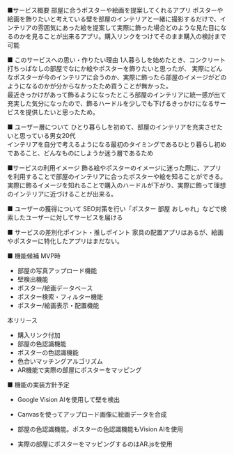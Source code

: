 ■サービス概要
部屋に合うポスターや絵画を提案してくれるアプリ
ポスターや絵画を飾りたいと考えている壁を部屋のインテリアと一緒に撮影するだけで、インテリアの雰囲気にあった絵を提案して実際に飾った場合どのような見た目になるのかを見ることが出来るアプリ。購入リンクをつけてそのまま購入の検討まで可能

■ このサービスへの思い・作りたい理由
1人暮らしを始めたとき、コンクリート打ちっぱなしの部屋でなにか絵やポスターを飾りたいと思ったが、  実際にどんなポスターが今のインテリアに合うのか、実際に飾ったら部屋のイメージがどのようになるのかが分からなかったため買うことが無かった。  
最近きっかけがあって飾るようになったところ部屋のインテリアに統一感が出て充実した気分になったので、飾るハードルを少しでも下げるきっかけになるサービスを提供したいと思ったため。

■ ユーザー層について
ひとり暮らしを初めて、部屋のインテリアを充実させたいと思っている男女20代  
インテリアを自分で考えるようになる最初のタイミングであるひとり暮らし初めであること、どんなものにしようか迷う層であるため

■サービスの利用イメージ
飾る絵やポスターのイメージに迷った際に、アプリを利用することで部屋のインテリアに合ったポスターや絵を知ることができる。  
実際に飾るイメージを知れることで購入のハードルが下がり、実際に飾って理想のインテリアに近づけることが出来る。

■ ユーザーの獲得について
SEO対策を行い「ポスター 部屋 おしゃれ」などで検索したユーザーに対してサービスを届ける

■ サービスの差別化ポイント・推しポイント
家具の配置アプリはあるが、絵画やポスターに特化したアプリはまだない。  

■ 機能候補
MVP時
- 部屋の写真アップロード機能
- 壁検出機能
- ポスター/絵画データベース
- ポスター検索・フィルター機能
- ポスター/絵画表示・配置機能

本リリース
- 購入リンク付加
- 部屋の色認識機能
- ポスターの色認識機能
- 色合いマッチングアルゴリズム
- AR機能で実際の部屋にポスターをマッピング


■ 機能の実装方針予定
- Google Vision AIを使用して壁を検出
- Canvasを使ってアップロード画像に絵画データを合成

- 部屋の色認識機能。ポスターの色認識機能もVision AIを使用
- 実際の部屋にポスターをマッピングするのはAR.jsを使用